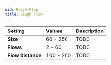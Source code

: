 ```yaml
---
uid: Rough Flow
title: Rough Flow
---
```


| Setting           | Values    | Description |
| :---------------- | :-------- | :---------- |
| **Size**          | 60 - 250  | TODO        |
| **Flows**         | 2 - 60    | TODO        |
| **Flow Distance** | 100 - 200 | TODO        |






